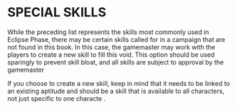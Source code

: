 # SPECIAL SKILLS

While the preceding list represents the skills most commonly
used in Eclipse Phase, there may be certain skills called
for in a campaign that are not found in this book. In this case,
the gamemaster may work with the players to create a new
skill to fill this void. This option should be used sparingly to
prevent skill bloat, and all skills are subject to approval by
the gamemaster

If you choose to create a new skill, keep in mind that it needs
to be linked to an existing aptitude and should be a skill that
is available to all characters, not just specific to one characte .